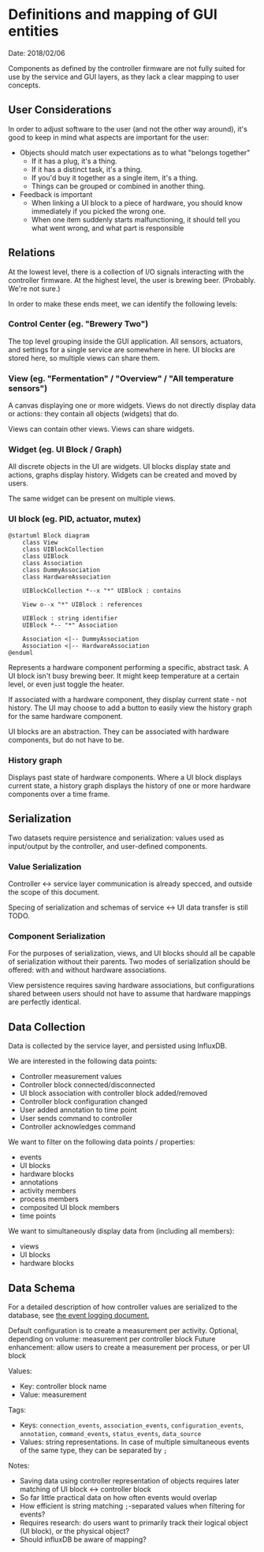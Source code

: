 # Definitions and mapping of GUI entities

Date: 2018/02/06

Components as defined by the controller firmware are not fully suited for use by the service and GUI layers, as they lack a clear mapping to user concepts.

## User Considerations

In order to adjust software to the user (and not the other way around), it's good to keep in mind what aspects are important for the user:

* Objects should match user expectations as to what "belongs together"
    * If it has a plug, it's a thing.
    * If it has a distinct task, it's a thing.
    * If you'd buy it together as a single item, it's a thing.
    * Things can be grouped or combined in another thing.
* Feedback is important
    * When linking a UI block to a piece of hardware, you should know immediately if you picked the wrong one.
    * When one item suddenly starts malfunctioning, it should tell you what went wrong, and what part is responsible

## Relations

At the lowest level, there is a collection of I/O signals interacting with the controller firmware. At the highest level, the user is brewing beer. (Probably. We're not sure.)

In order to make these ends meet, we can identify the following levels:

### Control Center (eg. "Brewery Two")

The top level grouping inside the GUI application. All sensors, actuators, and settings for a single service are somewhere in here. UI blocks are stored here, so multiple views can share them.

### View (eg. "Fermentation" / "Overview" / "All temperature sensors")

A canvas displaying one or more widgets. Views do not directly display data or actions: they contain all objects (widgets) that do.

Views can contain other views. Views can share widgets.

### Widget (eg. UI Block / Graph)

All discrete objects in the UI are widgets. UI blocks display state and actions, graphs display history. Widgets can be created and moved by users.

The same widget can be present on multiple views.

### UI block (eg. PID, actuator, mutex)
```plantuml
@startuml Block diagram
    class View
    class UIBlockCollection
    class UIBlock
    class Association
    class DummyAssociation
    class HardwareAssociation

    UIBlockCollection *--x "*" UIBlock : contains

    View o--x "*" UIBlock : references

    UIBlock : string identifier
    UIBlock *-- "*" Association

    Association <|-- DummyAssociation
    Association <|-- HardwareAssociation
@enduml
```

Represents a hardware component performing a specific, abstract task. A UI block isn't busy brewing beer. It might keep temperature at a certain level, or even just toggle the heater.

If associated with a hardware component, they display current state - not history. The UI may choose to add a button to easily view the history graph for the same hardware component.

UI blocks are an abstraction. They can be associated with hardware components, but do not have to be.

### History graph

Displays past state of hardware components. Where a UI block displays current state, a history graph displays the history of one or more hardware components over a time frame.

## Serialization

Two datasets require persistence and serialization: values used as input/output by the controller, and user-defined components.

### Value Serialization

Controller <-> service layer communication is already specced, and outside the scope of this document.

Specing of serialization and schemas of service <-> UI data transfer is still TODO.

### Component Serialization

For the purposes of serialization, views, and UI blocks should all be capable of serialization without their parents. 
Two modes of serialization should be offered: with and without hardware associations.

View persistence requires saving hardware associations, but configurations shared between users should not have to assume that hardware mappings are perfectly identical.

## Data Collection

Data is collected by the service layer, and persisted using InfluxDB.

We are interested in the following data points:
* Controller measurement values
* Controller block connected/disconnected
* UI block association with controller block added/removed
* Controller block configuration changed
* User added annotation to time point
* User sends command to controller
* Controller acknowledges command

We want to filter on the following data points / properties:
* events
* UI blocks
* hardware blocks
* annotations
* activity members
* process members
* composited UI block members
* time points

We want to simultaneously display data from (including all members):
* views
* UI blocks
* hardware blocks

## Data Schema

For a detailed description of how controller values are serialized to the database, see [the event logging document.](../reference/event_logging)

Default configuration is to create a measurement per activity.
Optional, depending on volume: measurement per controller block
Future enhancement: allow users to create a measurement per process, or per UI block

Values:
* Key: controller block name
* Value: measurement

Tags:
* Keys: `connection_events`, `association_events`, `configuration_events`, `annotation`, `command_events`, `status_events`, `data_source`
* Values: string representations. In case of multiple simultaneous events of the same type, they can be separated by `;`

Notes:
* Saving data using controller representation of objects requires later matching of UI block <-> controller block
* So far little practical data on how often events would overlap
* How efficient is string matching `;`-separated values when filtering for events?
* Requires research: do users want to primarily track their logical object (UI block), or the physical object?
* Should influxDB be aware of mapping?
